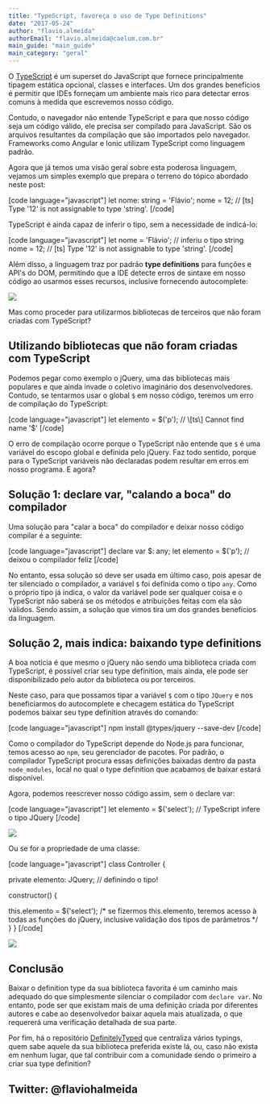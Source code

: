 ```yaml
---
title: "TypeScript, favoreça o uso de Type Definitions"
date: "2017-05-24"
author: "flavio.almeida"
authorEmail: "flavio.almeida@caelum.com.br"
main_guide: "main_guide"
main_category: "geral"
---
```


O [TypeScript](https://www.typescriptlang.org/) é um superset do JavaScript que fornece principalmente tipagem estática opcional, classes e interfaces. Um dos grandes benefícios é permitir que IDEs forneçam um ambiente mais rico para detectar erros comuns à medida que escrevemos nosso código.

Contudo, o navegador não entende TypeScript e para que nosso código seja um código válido, ele precisa ser compilado para JavaScript. São os arquivos resultantes da compilação que são importados pelo navegador. Frameworks como Angular e Ionic utilizam TypeScript como linguagem padrão.

Agora que já temos uma visão geral sobre esta poderosa linguagem, vejamos um simples exemplo que prepara o terreno do tópico abordado neste post:

\[code language="javascript"\] let nome: string = 'Flávio'; nome = 12; // \[ts\] Type '12' is not assignable to type 'string'. \[/code\]

TypeScript é ainda capaz de inferir o tipo, sem a necessidade de indicá-lo:

\[code language="javascript"\] let nome = 'Flávio'; // inferiu o tipo string nome = 12; // \[ts\] Type '12' is not assignable to type 'string'. \[/code\]

Além disso, a linguagem traz por padrão **type definitions** para funções e API's do DOM, permitindo que a IDE detecte erros de sintaxe em nosso código ao usarmos esses recursos, inclusive fornecendo autocomplete:

[![](https://blog.caelum.com.br/wp-content/uploads/2020/05/typescript-autocomplete-300x163.png)](https://blog.caelum.com.br/typescript-favoreca-o-uso-de-type-definitions/typescript-autocomplete/)

Mas como proceder para utilizarmos bibliotecas de terceiros que não foram criadas com TypeScript?

## Utilizando bibliotecas que não foram criadas com TypeScript

Podemos pegar como exemplo o jQuery, uma das bibliotecas mais populares e que ainda invade o coletivo imaginário dos desenvolvedores. Contudo, se tentarmos usar o global `$` em nosso código, teremos um erro de compilação do TypeScript:

\[code language="javascript"\] let elemento = $('p'); // \[ts\] Cannot find name '$' \[/code\]

O erro de compilação ocorre porque o TypeScript não entende que `$` é uma variável do escopo global e definida pelo jQuery. Faz todo sentido, porque para o TypeScript variáveis não declaradas podem resultar em erros em nosso programa. E agora?

## Solução 1: declare var, "calando a boca" do compilador

Uma solução para "calar a boca" do compilador e deixar nosso código compilar é a seguinte:

\[code language="javascript"\] declare var $: any; let elemento = $('p'); // deixou o compilador feliz \[/code\]

No entanto, essa solução só deve ser usada em último caso, pois apesar de ter silenciado o compilador, a variável `$` foi definida como o tipo `any`. Como o próprio tipo já indica, o valor da variável pode ser qualquer coisa e o TypeScript não saberá se os métodos e atribuições feitas com ela são válidos. Sendo assim, a solução que vimos tira um dos grandes benefícios da linguagem.

## Solução 2, mais indica: baixando type definitions

A boa notícia é que mesmo o jQuery não sendo uma biblioteca criada com TypeScript, é possível criar seu type definition, mais ainda, ele pode ser disponibilizado pelo autor da biblioteca ou por terceiros.

Neste caso, para que possamos tipar a variável `$` com o tipo `JQuery` e nos beneficiarmos do autocomplete e checagem estática do TypeScript podemos baixar seu type definition através do comando:

\[code language="javascript"\] npm install @types/jquery --save-dev \[/code\]

Como o compilador do TypeScript depende do Node.js para funcionar, temos acesso ao `npm`, seu gerenciador de pacotes. Por padrão, o compilador TypeScript procura essas definições baixadas dentro da pasta `node_modules`, local no qual o type definition que acabamos de baixar estará disponível.

Agora, podemos reescrever nosso código assim, sem o declare var:

\[code language="javascript"\] let elemento = $('select'); // TypeScript infere o tipo JQuery \[/code\]

[![](https://blog.caelum.com.br/wp-content/uploads/2020/05/jquery-type-300x66.png)](https://blog.caelum.com.br/typescript-favoreca-o-uso-de-type-definitions/jquery-type/)

Ou se for a propriedade de uma classe:

\[code language="javascript"\] class Controller {

private elemento: JQuery; // definindo o tipo!

constructor() {

this.elemento = $('select'); /\* se fizermos this.elemento, teremos acesso à todas as funções do jQuery, inclusive validação dos tipos de parâmetros \*/ } } \[/code\]

[![](https://blog.caelum.com.br/wp-content/uploads/2020/05/jquery-auytocomplete-300x168.png)](https://blog.caelum.com.br/typescript-favoreca-o-uso-de-type-definitions/jquery-auytocomplete/)

## Conclusão

Baixar o definition type da sua biblioteca favorita é um caminho mais adequado do que simplesmente silenciar o compilador com `declare var`. No entanto, pode ser que existam mais de uma definição criada por diferentes autores e cabe ao desenvolvedor baixar aquela mais atualizada, o que requererá uma verificação detalhada de sua parte.

Por fim, há o repositório [DefinitelyTyped](https://github.com/DefinitelyTyped/DefinitelyTyped) que centraliza vários typings, quem sabe aquele da sua biblioteca preferida existe lá, ou, caso não exista em nenhum lugar, que tal contribuir com a comunidade sendo o primeiro a criar sua type definition?

## Twitter: @flaviohalmeida
